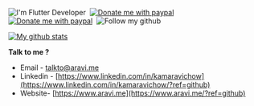  
![I'm Flutter Developer](https://img.shields.io/badge/Flutter-Developer-blue?logo=flutter)&nbsp; 
[![Donate me with paypal](https://img.shields.io/badge/Donate-Paypal-blue?logo=paypal)](https://paypal.me/kamaravichow)&nbsp;
[![Donate me with paypal](https://img.shields.io/badge/Donate-Buymecoffee-yellow?logo=buymeacoffee)](https://www.buymeacoffee.com/kamaravichow)&nbsp;
![Follow my github](https://img.shields.io/github/followers/kamaravichow?label=Follow%20Me&style=social)

[![My github stats](https://github-readme-stats.vercel.app/api?username=kamaravichow&theme=graywhite&show_icons=true)](https://github.com/kamaravichow)


**Talk to me ?**
* Email - [talkto@aravi.me](mailto:talkto@aravi.me)
* Linkedin - [https://www.linkedin.com/in/kamaravichow](https://www.linkedin.com/in/kamaravichow/?ref=github)
* Website- [https://www.aravi.me](https://www.aravi.me/?ref=github)
 
